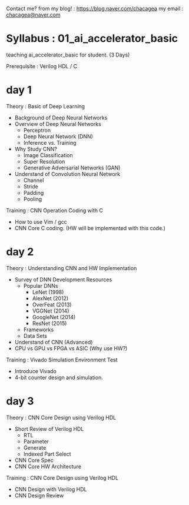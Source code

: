 Contact me? from my blog! : https://blog.naver.com/chacagea 
                 my email : chacagea@naver.com

# Syllabus : 01_ai_accelerator_basic
teaching ai_accelerator_basic for student. (3 Days)

Prerequisite : Verilog HDL / C

# day 1 
Theory : Basic of Deep Learning
- Background of Deep Neural Networks
- Overview of Deep Neural Networks
  - Perceptron
  - Deep Neural Network (DNN)
  - Inference vs. Training
- Why Study CNN? 
  - Image Classification
  - Super Resolution
  - Generative Adversarial Networks (GAN)
- Understand of Convolution Neural Network
  - Channel
  - Stride
  - Padding
  - Pooling

Training : CNN Operation Coding with C
  - How to use Vim / gcc
  - CNN Core C coding. (HW will be implemented with this code.)

# day 2
Theory : Understanding CNN and HW Implementation 
- Survey of DNN Development Resources
  - Popular DNNs
    - LeNet (1998)
    - AlexNet (2012)
    - OverFeat (2013)
    - VGGNet (2014)
    - GoogleNet (2014)
    - ResNet (2015)
  - Frameworks
  - Data Sets
- Understand of CNN (Advanced)
- CPU vs GPU vs FPGA vs ASIC (Why use HW?)

Training : Vivado Simulation Environment Test
- Introduce Vivado
- 4-bit counter design and simulation.

# day 3
Theory : CNN Core Design using Verilog HDL
- Short Review of Verilog HDL
  - RTL
  - Parameter
  - Generate
  - Indexed Part Select
- CNN Core Spec
- CNN Core HW Architecture

Training : CNN Core Design using Verilog HDL
- CNN Design with Verilog HDL
- CNN Design Review
